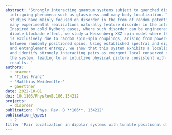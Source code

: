 ```yaml
---
abstract: 'Strongly interacting quantum systems subject to quenched disorder exhibit
  intriguing phenomena such as glassiness and many-body localization. Theoretical
  studies have mainly focused on disorder in the from of random potentials, while
  many experimental realizations naturally feature disorder in the interparticle interactions.
  Inspired by cold Rydberg gases, where such disorder can be engineered using the
  dipole blockade effect, we study a Heisenberg XXZ spin model where the disorder
  is exclusively due to random spin-spin couplings, arising from power-law interactions
  between randomly positioned spins. Using established spectral and eigenstate properties
  and entanglement entropy, we show that this system exhibits a localization crossover
  and identify strongly interacting pairs as emergent local conserved quantities in
  the system, leading to an intuitive physical picture consistent with our numerical
  results. '
authors:
  - braemer
  - 'Titus Franz'
  - 'Matthias Weidemüller'
  - gaerttner
date: 2022-10-01
doi: 10.1103/PhysRevB.106.134212
projects:
  - disorder
publication: 'Phys. Rev. B **106**, 134212'
publication_types:
  - 2
title: 'Pair localization in dipolar systems with tunable positional disorder'
---
```

